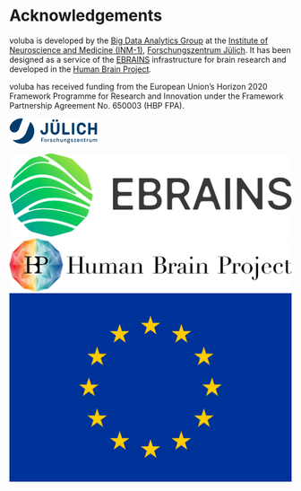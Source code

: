# Acknowledgements

voluba is developed by the [Big Data Analytics Group](https://fz-juelich.de/en/inm/inm-1/research/big-data-analytics) at the [Institute of Neuroscience and Medicine (INM-1)](https://fz-juelich.de/en/inm/inm-1), [Forschungszentrum Jülich](https://www.fz-juelich.de/en). 
It has been designed as a service of the [EBRAINS](https://ebrains.eu) infrastructure for brain research and developed in the [Human Brain Project](https://humanbrainproject.eu). 

voluba has received funding from the European Union’s Horizon 2020 Framework Programme for Research and Innovation under the Framework Partnership Agreement No. 650003 (HBP FPA).

[![logo_centered](images/FZJ_logo.png)](https://www.fz-juelich.de/en)

[![logo](images/EBRAINS_logo.png)](https://ebrains.eu)
[![logo](images/HBP_logo.png)](https://humanbrainproject.eu/en/)
![logo](images/EU_logo.jpg)
